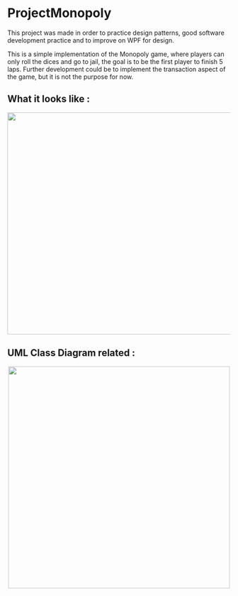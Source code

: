 # ProjectMonopoly

This project was made in order to practice design patterns, good software development practice and to improve on WPF for design.

This is a simple implementation of the Monopoly game, where players can only roll the dices and go to jail, the goal is to be the first player to finish 5 laps.
Further development could be to implement the transaction aspect of the game, but it is not the purpose for now.

## What it looks like :
<p align=center><img width=800 height=500 src="https://user-images.githubusercontent.com/84092005/149393935-f01b620c-e39d-4306-98db-a1409b39f493.PNG"></img></p>

## UML Class Diagram related : 
<p align=center><img width=500 height=500 src="https://user-images.githubusercontent.com/84092005/149393963-a3e0ef33-98ed-4932-a058-c49b3ec3f92e.PNG"></img></p>
